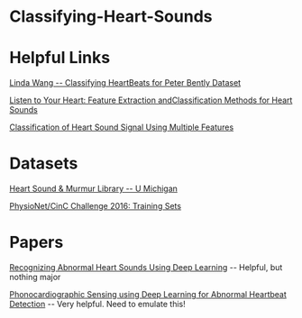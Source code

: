 # Classifying-Heart-Sounds

# Helpful Links

[Linda Wang -- Classifying HeartBeats for Peter Bently Dataset](https://github.com/lindawangg/Classifying-Heartbeats)

[Listen to Your Heart: Feature Extraction andClassification Methods for Heart Sounds](https://lindawangg.github.io/projects/classifying-heartbeats.pdf)

[Classification of Heart Sound Signal Using Multiple Features](https://github.com/yaseen21khan/Classification-of-Heart-Sound-Signal-Using-Multiple-Features-)

# Datasets

[Heart Sound & Murmur Library -- U Michigan](http://www.med.umich.edu/lrc/psb_open/html/repo/primer_heartsound/primer_heartsound.html)

[PhysioNet/CinC Challenge 2016: Training Sets](https://physionet.org/pn3/challenge/2016/)

# Papers

[Recognizing Abnormal Heart Sounds Using Deep Learning](http://ceur-ws.org/Vol-1891/paper2.pdf) -- Helpful, but nothing major

[Phonocardiographic Sensing using Deep Learning for Abnormal Heartbeat Detection](https://arxiv.org/pdf/1801.08322.pdf) -- Very helpful. Need to emulate this!
